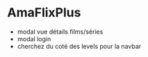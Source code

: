 # AmaFlixPlus

- modal vue détails films/séries
- modal login
- cherchez du coté des levels pour la navbar
